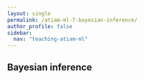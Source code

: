 ```yaml
---
layout: single
permalink: /atiam-ml-7-bayesian-inference/
author_profile: false
sidebar:
  nav: "teaching-atiam-ml"
---
```


## Bayesian inference
